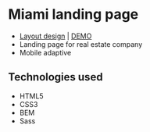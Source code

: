 # Miami landing page
- [Layout design](https://www.figma.com/file/nHz8bflIwJaWP3P99vKTH5/miami_home_new?node-id=0%3A2) | [DEMO](https://germandolia.github.io/layout_miami/)
- Landing page for real estate company
- Mobile adaptive

## Technologies used
- HTML5
- CSS3
- BEM
- Sass
